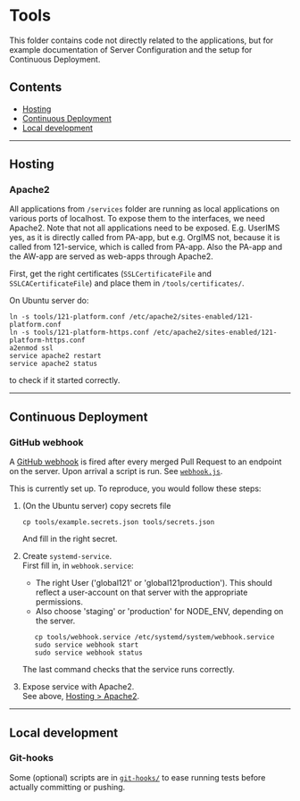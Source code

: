 # Tools

This folder contains code not directly related to the applications, but for example documentation of Server Configuration and the setup for Continuous Deployment.

## Contents
* [Hosting](#hosting)
* [Continuous Deployment](#continuous-deployment)
* [Local development](#local-development)

---

## Hosting

### Apache2

All applications from `/services` folder are running as local applications on various ports of localhost. To expose them to the interfaces, we need Apache2.
Note that not all applications need to be exposed. E.g. UserIMS yes, as it is directly called from PA-app, but e.g. OrgIMS not, because it is called from 121-service, which is called from PA-app. Also the PA-app and the AW-app are served as web-apps through Apache2.

First, get the right certificates (`SSLCertificateFile` and `SSLCACertificateFile`) and place them in `/tools/certificates/`.

On Ubuntu server do:

    ln -s tools/121-platform.conf /etc/apache2/sites-enabled/121-platform.conf
    ln -s tools/121-platform-https.conf /etc/apache2/sites-enabled/121-platform-https.conf
    a2enmod ssl
    service apache2 restart
    service apache2 status

to check if it started correctly.

---

## Continuous Deployment

### GitHub webhook

A [GitHub webhook](https://developer.github.com/webhooks/) is fired after every merged Pull Request to an endpoint on the server. Upon arrival a script is run. See [`webhook.js`](webhook.js).

This is currently set up. To reproduce, you would follow these steps:

1. (On the Ubuntu server) copy secrets file

       cp tools/example.secrets.json tools/secrets.json

   And fill in the right secret.

2. Create `systemd-service`.  
   First fill in, in `webhook.service`:
   * The right User ('global121' or 'global121production'). This should reflect a user-account on that server with the appropriate permissions. 
   * Also choose 'staging' or 'production' for NODE_ENV, depending on the server.
    
    ```
       cp tools/webhook.service /etc/systemd/system/webhook.service
       sudo service webhook start
       sudo service webhook status
    ```

   The last command checks that the service runs correctly.

3. Expose service with Apache2.  
   See above, [Hosting > Apache2](#apache2).

---

## Local development

### Git-hooks
Some (optional) scripts are in [`git-hooks/`](git-hooks/) to ease running tests before actually committing or pushing.
